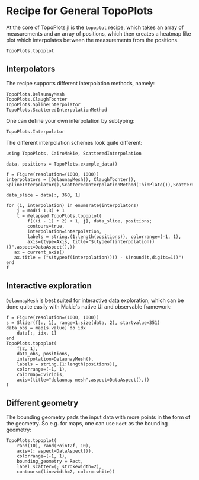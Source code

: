 # Recipe for General TopoPlots


At the core of TopoPlots.jl is the `topoplot` recipe, which takes an array of measurements and an array of positions, which then creates a heatmap like plot which interpolates between the measurements from the positions.

```@docs
TopoPlots.topoplot
```


## Interpolators

The recipe supports different interpolation methods, namely:

```@docs
TopoPlots.DelaunayMesh
TopoPlots.ClaughTochter
TopoPlots.SplineInterpolator
TopoPlots.ScatteredInterpolationMethod
```
One can define your own interpolation by subtyping:

```@docs
TopoPlots.Interpolator
```

The different interpolation schemes look quite different:

```@example 1
using TopoPlots, CairoMakie, ScatteredInterpolation

data, positions = TopoPlots.example_data()

f = Figure(resolution=(1000, 1000))
interpolators = [DelaunayMesh(), ClaughTochter(), SplineInterpolator(),ScatteredInterpolationMethod(ThinPlate()),ScatteredInterpolationMethod(Shepard(3))]

data_slice = data[:, 360, 1]

for (i, interpolation) in enumerate(interpolators)
    j = mod(i-1,3) + 1
    t = @elapsed TopoPlots.topoplot(
        f[((i - 1) ÷ 2) + 1, j], data_slice, positions;
        contours=true,
        interpolation=interpolation,
        labels = string.(1:length(positions)), colorrange=(-1, 1),
        axis=(type=Axis, title="$(typeof(interpolation))()",aspect=DataAspect(),))
   ax = current_axis()
   ax.title = ("$(typeof(interpolation))() - $(round(t,digits=1))")
end
f
```

## Interactive exploration

`DelaunayMesh` is best suited for interactive data exploration, which can be done quite easily with Makie's native UI and observable framework:

```@example 1
f = Figure(resolution=(1000, 1000))
s = Slider(f[:, 1], range=1:size(data, 2), startvalue=351)
data_obs = map(s.value) do idx
    data[:, idx, 1]
end
TopoPlots.topoplot(
    f[2, 1],
    data_obs, positions,
    interpolation=DelaunayMesh(),
    labels = string.(1:length(positions)),
    colorrange=(-1, 1),
    colormap=:viridis,
    axis=(title="delaunay mesh",aspect=DataAspect(),))
f
```

## Different geometry

The bounding geometry pads the input data with more points in the form of the geometry.
So e.g. for maps, one can use `Rect` as the bounding geometry:

```@example 1
TopoPlots.topoplot(
    rand(10), rand(Point2f, 10),
    axis=(; aspect=DataAspect()),
    colorrange=(-1, 1),
    bounding_geometry = Rect,
    label_scatter=(; strokewidth=2),
    contours=(linewidth=2, color=:white))
```
